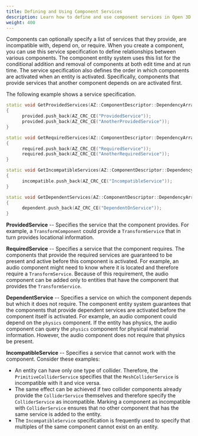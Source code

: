 ```yaml
---
title: Defining and Using Component Services
description: Learn how to define and use component services in Open 3D Engine.
weight: 400
---
```


Components can optionally specify a list of services that they provide, are incompatible with, depend on, or require. When you create a component, you can use this service specification to define relationships between various components. The component entity system uses this list for the conditional addition and removal of components at both edit time and at run time. The service specification also defines the order in which components are activated when an entity is activated. Specifically, components that provide services that another component depends on are activated first.

The following example shows a service specification.

```cpp
static void GetProvidedServices(AZ::ComponentDescriptor::DependencyArrayType& provided)
{
      provided.push_back(AZ_CRC_CE("ProvidedService"));
      provided.push_back(AZ_CRC_CE("AnotherProvidedService"));
}

static void GetRequiredServices(AZ::ComponentDescriptor::DependencyArrayType& required)
{
      required.push_back(AZ_CRC_CE("RequiredService"));
      required.push_back(AZ_CRC_CE("AnotherRequiredService"));
}

static void GetIncompatibleServices(AZ::ComponentDescriptor::DependencyArrayType& incompatible)
{
      incompatible.push_back(AZ_CRC_CE("IncompatibleService"));
}

static void GetDependentServices(AZ::ComponentDescriptor::DependencyArrayType& dependent)
{
      dependent.push_back(AZ_CRC_CE("DependentOnService"));
}
```

**ProvidedService** -- Specifies the service that the component provides. For example, a `TransformComponent` could provide a `TransformService` that in turn provides locational information.

**RequiredService** -- Specifies a service that the component requires. The components that provide the required services are guaranteed to be present and active before this component is activated. For example, an audio component might need to know where it is located and therefore require a `TransformService`. Because of this requirement, the audio component can be added only to entities that have the component that provides the `TransformService`.

**DependentService** -- Specifies a service on which the component depends but which it does not require. The component entity system guarantees that the components that provide dependent services are activated before the component itself is activated. For example, an audio component could depend on the `physics` component. If the entity has physics, the audio component can query the `physics` component for physical material information. However, the audio component does not require that physics be present.

**IncompatibleService** -- Specifies a service that cannot work with the component. Consider these examples:

+ An entity can have only one type of collider. Therefore, the `PrimitiveColliderService` specifies that the `MeshColliderService` is incompatible with it and vice versa.
+ The same effect can be achieved if two collider components already provide the `ColliderService` themselves and therefore specify the `ColliderService` as incompatible. Marking a component as incompatible with `ColliderService` ensures that no other component that has the same service is added to the entity.
+ The `IncompatibleService` specification is frequently used to specify that multiples of the same component cannot exist on an entity.
